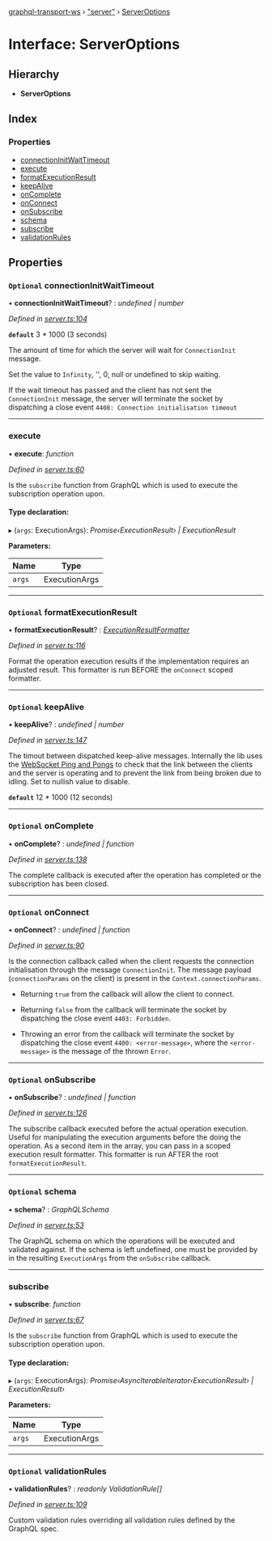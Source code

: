 [graphql-transport-ws](../README.md) › ["server"](../modules/_server_.md) › [ServerOptions](_server_.serveroptions.md)

# Interface: ServerOptions

## Hierarchy

* **ServerOptions**

## Index

### Properties

* [connectionInitWaitTimeout](_server_.serveroptions.md#optional-connectioninitwaittimeout)
* [execute](_server_.serveroptions.md#execute)
* [formatExecutionResult](_server_.serveroptions.md#optional-formatexecutionresult)
* [keepAlive](_server_.serveroptions.md#optional-keepalive)
* [onComplete](_server_.serveroptions.md#optional-oncomplete)
* [onConnect](_server_.serveroptions.md#optional-onconnect)
* [onSubscribe](_server_.serveroptions.md#optional-onsubscribe)
* [schema](_server_.serveroptions.md#optional-schema)
* [subscribe](_server_.serveroptions.md#subscribe)
* [validationRules](_server_.serveroptions.md#optional-validationrules)

## Properties

### `Optional` connectionInitWaitTimeout

• **connectionInitWaitTimeout**? : *undefined | number*

*Defined in [server.ts:104](https://github.com/enisdenjo/graphql-transport-ws/blob/d45c8df/src/server.ts#L104)*

**`default`** 3 * 1000 (3 seconds)

The amount of time for which the
server will wait for `ConnectionInit` message.

Set the value to `Infinity`, '', 0, null or undefined to skip waiting.

If the wait timeout has passed and the client
has not sent the `ConnectionInit` message,
the server will terminate the socket by
dispatching a close event `4408: Connection initialisation timeout`

___

###  execute

• **execute**: *function*

*Defined in [server.ts:60](https://github.com/enisdenjo/graphql-transport-ws/blob/d45c8df/src/server.ts#L60)*

Is the `subscribe` function
from GraphQL which is used to
execute the subscription operation
upon.

#### Type declaration:

▸ (`args`: ExecutionArgs): *Promise‹ExecutionResult› | ExecutionResult*

**Parameters:**

Name | Type |
------ | ------ |
`args` | ExecutionArgs |

___

### `Optional` formatExecutionResult

• **formatExecutionResult**? : *[ExecutionResultFormatter](../modules/_server_.md#executionresultformatter)*

*Defined in [server.ts:116](https://github.com/enisdenjo/graphql-transport-ws/blob/d45c8df/src/server.ts#L116)*

Format the operation execution results
if the implementation requires an adjusted
result. This formatter is run BEFORE the
`onConnect` scoped formatter.

___

### `Optional` keepAlive

• **keepAlive**? : *undefined | number*

*Defined in [server.ts:147](https://github.com/enisdenjo/graphql-transport-ws/blob/d45c8df/src/server.ts#L147)*

The timout between dispatched keep-alive messages. Internally the lib
uses the [WebSocket Ping and Pongs]((https://developer.mozilla.org/en-US/docs/Web/API/WebSockets_API/Writing_WebSocket_servers#Pings_and_Pongs_The_Heartbeat_of_WebSockets)) to check that the link between
the clients and the server is operating and to prevent the link from being broken due to idling.
Set to nullish value to disable.

**`default`** 12 * 1000 (12 seconds)

___

### `Optional` onComplete

• **onComplete**? : *undefined | function*

*Defined in [server.ts:138](https://github.com/enisdenjo/graphql-transport-ws/blob/d45c8df/src/server.ts#L138)*

The complete callback is executed after the
operation has completed or the subscription
has been closed.

___

### `Optional` onConnect

• **onConnect**? : *undefined | function*

*Defined in [server.ts:90](https://github.com/enisdenjo/graphql-transport-ws/blob/d45c8df/src/server.ts#L90)*

Is the connection callback called when the
client requests the connection initialisation
through the message `ConnectionInit`. The message
payload (`connectionParams` on the client) is
present in the `Context.connectionParams`.

- Returning `true` from the callback will
allow the client to connect.

- Returning `false` from the callback will
terminate the socket by dispatching the
close event `4403: Forbidden`.

- Throwing an error from the callback will
terminate the socket by dispatching the
close event `4400: <error-message>`, where
the `<error-message>` is the message of the
thrown `Error`.

___

### `Optional` onSubscribe

• **onSubscribe**? : *undefined | function*

*Defined in [server.ts:126](https://github.com/enisdenjo/graphql-transport-ws/blob/d45c8df/src/server.ts#L126)*

The subscribe callback executed before
the actual operation execution. Useful
for manipulating the execution arguments
before the doing the operation. As a second
item in the array, you can pass in a scoped
execution result formatter. This formatter
is run AFTER the root `formatExecutionResult`.

___

### `Optional` schema

• **schema**? : *GraphQLSchema*

*Defined in [server.ts:53](https://github.com/enisdenjo/graphql-transport-ws/blob/d45c8df/src/server.ts#L53)*

The GraphQL schema on which the operations
will be executed and validated against. If
the schema is left undefined, one must be
provided by in the resulting `ExecutionArgs`
from the `onSubscribe` callback.

___

###  subscribe

• **subscribe**: *function*

*Defined in [server.ts:67](https://github.com/enisdenjo/graphql-transport-ws/blob/d45c8df/src/server.ts#L67)*

Is the `subscribe` function
from GraphQL which is used to
execute the subscription operation
upon.

#### Type declaration:

▸ (`args`: ExecutionArgs): *Promise‹AsyncIterableIterator‹ExecutionResult› | ExecutionResult›*

**Parameters:**

Name | Type |
------ | ------ |
`args` | ExecutionArgs |

___

### `Optional` validationRules

• **validationRules**? : *readonly ValidationRule[]*

*Defined in [server.ts:109](https://github.com/enisdenjo/graphql-transport-ws/blob/d45c8df/src/server.ts#L109)*

Custom validation rules overriding all
validation rules defined by the GraphQL spec.
